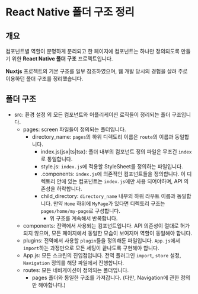 # React Native 폴더 구조 정리
## 개요
컴포넌트별 역할이 분명하게 분리되고 한 페이지에 컴포넌트는 하나만 정의되도록 만들기 위한 **React Native 폴더 구조** 프로젝트입니다.

**Nuxtjs** 프로젝트의 기본 구조를 일부 참조하였으며, 웹 개발 당시의 경험을 살려 주로 이용하던 폴더 구조를 정리했습니다.
## 폴더 구조
- src: 환경 설정 외 모든 컴포넌트와 어플리케이션 로직들이 정리되는 폴더 구조입니다.
  - pages: screen 파일들이 정의되는 폴더입니다.
    - directory_name: ```pages```의 하위 디렉토리 이름은 ```route```의 이름과 동일합니다.
      - index.js(jsx|ts|tsx): 폴더 내부의 컴포넌트 정의 파일은 무조건 ```index```로 통일합니다.
      - style.js: ```index.js```에 적용할 StyleSheet를 정의하는 파일입니다.
      - .components: ```index.js```에 의존적인 컴포넌트들을 정의합니다. 이 디렉토리 안에 있는 컴포넌트는 ```index.js```에만 사용 되어야하며, API 의존성을 허락합니다.
      - child_directory: ```directory_name``` 내부의 하위 라우트 이름과 동일합니다. 만약 ```Home``` 하위에 ```MyPage```가 있다면 디렉토리 구조는 ```pages/home/my-page```로 구성합니다.
        - 위 구조를 계속해서 반복합니다.
  - components: 전역에서 사용되는 컴포넌트입니다. API 의존성이 절대로 허가되지 않으며, 모든 페이지에서 동일한 모습이 보여지며 역할이 동일해야 합니다.
  - plugins: 전역에서 사용할 ```plugin```들을 정의해둔 파일입니다. ```App.js```에서 ```import```하는 과정만으로 모든 세팅이 끝나도록 구현해야 합니다.
  - App.js: 모든 스크린의 진입점입니다. 전역 플러그인 ```import```, ```store``` 설정, ```Navigation``` 정의를 해당 파일에서 진행합니다.
  - routes: 모든 네비게이션이 정의되는 폴더입니다.
    - pages 폴더와 동일한 구조를 가져갑니다. (다만, Navigation에 관한 정의만 해야합니다.)
